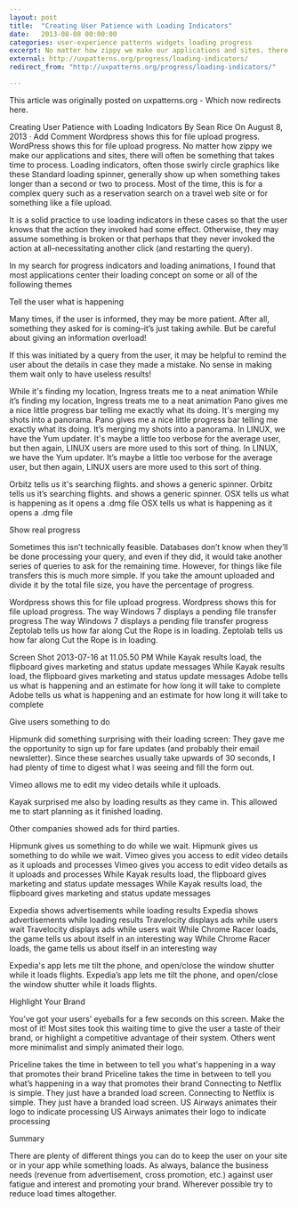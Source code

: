 ```yaml
---
layout: post
title:  "Creating User Patience with Loading Indicators"
date:   2013-08-08 00:00:00
categories: user-experience patterns widgets loading progress
excerpt: No matter how zippy we make our applications and sites, there will often be something that takes time to process. Loading indicators, often those swirly circle graphics like these , generally show up when something takes longer than a second or two to process.
external: http://uxpatterns.org/progress/loading-indicators/
redirect_from: "http://uxpatterns.org/progress/loading-indicators/"

---
```


This article was originally posted on uxpatterns.org - Which now redirects here.

Creating User Patience with Loading Indicators
By Sean Rice On August 8, 2013 · Add Comment
Wordpress shows this for file upload progress.
WordPress shows this for file upload progress.
No matter how zippy we make our applications and sites, there will often be something that takes time to process. Loading indicators, often those swirly circle graphics like these Standard loading spinner, generally show up when something takes longer than a second or two to process. Most of the time, this is for a complex query such as a reservation search on a travel web site or for something like a file upload.

It is a solid practice to use loading indicators in these cases so that the user knows that the action they invoked had some effect. Otherwise, they may assume something is broken or that perhaps that they never invoked the action at all–necessitating another click (and restarting the query).

In my search for progress indicators and loading animations, I found that most applications center their loading concept on some or all of the following themes

Tell the user what is happening

Many times, if the user is informed, they may be more patient. After all, something they asked for is coming–it’s just taking awhile. But be careful about giving an information overload!

If this was initiated by a query from the user, it may be helpful to remind the user about the details in case they made a mistake. No sense in making them wait only to have useless results!

While it's finding my location, Ingress treats me to a neat animation
While it’s finding my location, Ingress treats me to a neat animation
Pano gives me a nice little progress bar telling me exactly what its doing. It's merging my shots into a panorama.
Pano gives me a nice little progress bar telling me exactly what its doing. It’s merging my shots into a panorama.
In LINUX, we have the Yum updater. It's maybe a little too verbose for the average user, but then again, LINUX users are more used to this sort of thing.
In LINUX, we have the Yum updater. It’s maybe a little too verbose for the average user, but then again, LINUX users are more used to this sort of thing.

Orbitz tells us it's searching flights. and shows a generic spinner.
Orbitz tells us it’s searching flights. and shows a generic spinner.
OSX tells us what is happening as it opens a .dmg file
OSX tells us what is happening as it opens a .dmg file

Show real progress

Sometimes this isn’t technically feasible. Databases don’t know when they’ll be done processing your query, and even if they did, it would take another series of queries to ask for the remaining time. However, for things like file transfers this is much more simple. If you take the amount uploaded and divide it by the total file size, you have the percentage of progress.

Wordpress shows this for file upload progress.
Wordpress shows this for file upload progress.
The way Windows 7 displays a pending file transfer progress
The way Windows 7 displays a pending file transfer progress
Zeptolab tells us how far along Cut the Rope is in loading.
Zeptolab tells us how far along Cut the Rope is in loading.

Screen Shot 2013-07-16 at 11.05.50 PM
While Kayak results load, the flipboard gives marketing and status update messages
While Kayak results load, the flipboard gives marketing and status update messages
Adobe tells us what is happening and an estimate for how long it will take to complete
Adobe tells us what is happening and an estimate for how long it will take to complete


Give users something to do

Hipmunk did something surprising with their loading screen: They gave me the opportunity to sign up for fare updates (and probably their email newsletter). Since these searches usually take upwards of 30 seconds, I had plenty of time to digest what I was seeing and fill the form out.

Vimeo allows me to edit my video details while it uploads.

Kayak surprised me also by loading results as they came in. This allowed me to start planning as it finished loading.

Other companies showed ads for third parties.

Hipmunk gives us something to do while we wait.
Hipmunk gives us something to do while we wait.
Vimeo gives you access to edit video details as it uploads and processes
Vimeo gives you access to edit video details as it uploads and processes
While Kayak results load, the flipboard gives marketing and status update messages
While Kayak results load, the flipboard gives marketing and status update messages

Expedia shows advertisements while loading results
Expedia shows advertisements while loading results
Travelocity displays ads while users wait
Travelocity displays ads while users wait
While Chrome Racer loads, the game tells us about itself in an interesting way
While Chrome Racer loads, the game tells us about itself in an interesting way

Expedia's app lets me tilt the phone, and open/close the window shutter while it loads flights.
Expedia’s app lets me tilt the phone, and open/close the window shutter while it loads flights.

Highlight Your Brand

You’ve got your users’ eyeballs for a few seconds on this screen. Make the most of it! Most sites took this waiting time to give the user a taste of their brand, or highlight a competitive advantage of their system. Others went more minimalist and simply animated their logo.

Priceline takes the time in between to tell you what's happening in a way that promotes their brand
Priceline takes the time in between to tell you what’s happening in a way that promotes their brand
Connecting to Netflix is simple. They just have a branded load screen.
Connecting to Netflix is simple. They just have a branded load screen.
US Airways animates their logo to indicate processing
US Airways animates their logo to indicate processing


Summary

There are plenty of different things you can do to keep the user on your site or in your app while something loads. As always, balance the business needs (revenue from advertisement, cross promotion, etc.) against user fatigue and interest and promoting your brand. Wherever possible try to reduce load times altogether.
